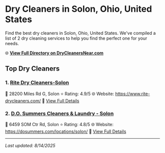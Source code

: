 # Dry Cleaners in Solon, Ohio, United States

Find the best dry cleaners in Solon, Ohio, United States. We've compiled a list of 2 dry cleaning services to help you find the perfect one for your needs.

🌐 **[View Full Directory on DryCleanersNear.com](https://drycleanersnear.com/city/US/Ohio/Solon)**

## Top Dry Cleaners

### 1. [Rite Dry Cleaners-Solon](https://drycleanersnear.com/dryCleaner/6875b62d9b5c02c2ea277bcd/rite-dry-cleaners-solon)
📍 28200 Miles Rd G, Solon
⭐ Rating: 4.9/5
🌐 Website: https://www.rite-drycleaners.com/
🔗 [View Full Details](https://drycleanersnear.com/dryCleaner/6875b62d9b5c02c2ea277bcd/rite-dry-cleaners-solon)

### 2. [D.O. Summers Cleaners & Laundry - Solon](https://drycleanersnear.com/dryCleaner/6875b63a9b5c02c2ea277d4f/d-o-summers-cleaners-laundry-solon)
📍 6459 SOM Ctr Rd, Solon
⭐ Rating: 4.8/5
🌐 Website: https://dosummers.com/locations/solon/
🔗 [View Full Details](https://drycleanersnear.com/dryCleaner/6875b63a9b5c02c2ea277d4f/d-o-summers-cleaners-laundry-solon)


---

*Last updated: 8/14/2025*
